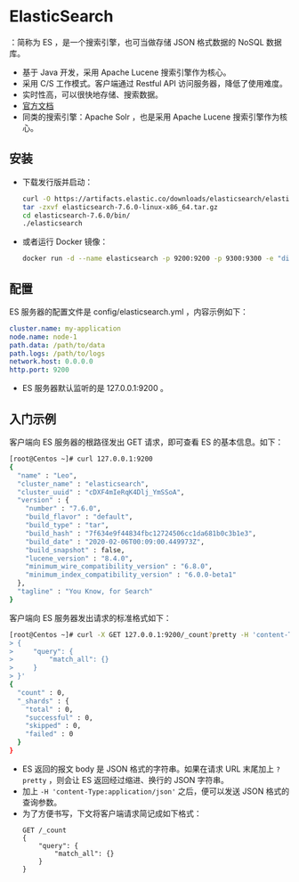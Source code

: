 # ElasticSearch

：简称为 ES ，是一个搜索引擎，也可当做存储 JSON 格式数据的 NoSQL 数据库。
- 基于 Java 开发，采用 Apache Lucene 搜索引擎作为核心。
- 采用 C/S 工作模式。客户端通过 Restful API 访问服务器，降低了使用难度。
- 实时性高，可以很快地存储、搜索数据。
- [官方文档](https://www.elastic.co/guide/en/elasticsearch/reference/7.6/index.html)
- 同类的搜索引擎：Apache Solr ，也是采用 Apache Lucene 搜索引擎作为核心。

## 安装

- 下载发行版并启动：
    ```sh
    curl -O https://artifacts.elastic.co/downloads/elasticsearch/elasticsearch-7.6.0-linux-x86_64.tar.gz
    tar -zxvf elasticsearch-7.6.0-linux-x86_64.tar.gz
    cd elasticsearch-7.6.0/bin/
    ./elasticsearch
    ```

- 或者运行 Docker 镜像：
    ```sh
    docker run -d --name elasticsearch -p 9200:9200 -p 9300:9300 -e "discovery.type=single-node" elasticsearch:7.6
    ```

## 配置

ES 服务器的配置文件是 config/elasticsearch.yml ，内容示例如下：
```yaml
cluster.name: my-application
node.name: node-1
path.data: /path/to/data
path.logs: /path/to/logs
network.host: 0.0.0.0
http.port: 9200
```
- ES 服务器默认监听的是 127.0.0.1:9200 。


## 入门示例

客户端向 ES 服务器的根路径发出 GET 请求，即可查看 ES 的基本信息。如下：
```sh
[root@Centos ~]# curl 127.0.0.1:9200
{
  "name" : "Leo",
  "cluster_name" : "elasticsearch",
  "cluster_uuid" : "cDXF4mIeRqK4Dlj_YmSSoA",
  "version" : {
    "number" : "7.6.0",
    "build_flavor" : "default",
    "build_type" : "tar",
    "build_hash" : "7f634e9f44834fbc12724506cc1da681b0c3b1e3",
    "build_date" : "2020-02-06T00:09:00.449973Z",
    "build_snapshot" : false,
    "lucene_version" : "8.4.0",
    "minimum_wire_compatibility_version" : "6.8.0",
    "minimum_index_compatibility_version" : "6.0.0-beta1"
  },
  "tagline" : "You Know, for Search"
}
```

客户端向 ES 服务器发出请求的标准格式如下：
```sh
[root@Centos ~]# curl -X GET 127.0.0.1:9200/_count?pretty -H 'content-Type:application/json' -d '
> {
>     "query": {
>         "match_all": {}
>     }
> }'
{
  "count" : 0,
  "_shards" : {
    "total" : 0,
    "successful" : 0,
    "skipped" : 0,
    "failed" : 0
  }
}
```
- ES 返回的报文 body 是 JSON 格式的字符串。如果在请求 URL 末尾加上 `?pretty` ，则会让 ES 返回经过缩进、换行的 JSON 字符串。
- 加上 `-H 'content-Type:application/json'` 之后，便可以发送 JSON 格式的查询参数。
- 为了方便书写，下文将客户端请求简记成如下格式：
    ```
    GET /_count
    {
        "query": {
            "match_all": {}
        }
    }
    ```
